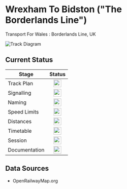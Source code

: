 # Wrexham To Bidston ("The Borderlands Line")
Transport For Wales : Borderlands Line, UK

![Track Diagram](https://github.com/Railway-Op-Sim/UK-Wrexham_To_Bidston/blob/master/Images/Wrexham%20to%20Bidston.bmp)

## Current Status

| Stage         | Status        |
| ------------- |:-------------:|
| Track Plan     | <img src="https://image.flaticon.com/icons/svg/1632/1632596.svg" height="24"> |
| Signalling      | <img src="https://image.flaticon.com/icons/svg/1632/1632596.svg" height="24">      |
| Naming | <img src="https://image.flaticon.com/icons/svg/1632/1632596.svg" height="24">      |
| Speed Limits | <img src="https://image.flaticon.com/icons/svg/1632/1632596.svg" height="24">|
| Distances | <img src="https://image.flaticon.com/icons/svg/1632/1632596.svg" height="24"> |
| Timetable | <img src="https://image.flaticon.com/icons/svg/1632/1632596.sv" height="24"> |
| Session | <img src="https://image.flaticon.com/icons/svg/1632/1632596.sv" height="24"> |
| Documentation | <img src="https://image.flaticon.com/icons/svg/1632/1632596.svg" height="24"> |

## Data Sources 

- OpenRailwayMap.org
